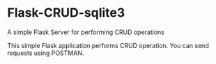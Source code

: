 # Flask-CRUD-sqlite3
A simple Flask Server for performing CRUD operations

This simple Flask application performs CRUD operation. You can send requests using POSTMAN.
